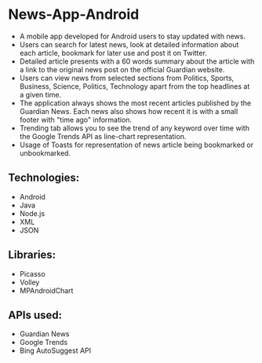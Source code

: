 # News-App-Android
- A mobile app developed for Android users to stay updated with news.
- Users can search for latest news, look at detailed information about each article, bookmark for later use and post it on Twitter.
- Detailed article presents with a 60 words summary about the article with a link to the original news post on the official Guardian website.
- Users can view news from selected sections from Politics, Sports, Business, Science, Politics, Technology apart from the top headlines at a given time.
- The application always shows the most recent articles published by the Guardian News. Each news also shows how recent it is with a small footer with "time ago" information.
- Trending tab allows you to see the trend of any keyword over time with the Google Trends API as line-chart representation.
- Usage of Toasts for representation of news article being bookmarked or unbookmarked.

## Technologies:
- Android
- Java
- Node.js
- XML
- JSON

## Libraries:
- Picasso
- Volley
- MPAndroidChart

## APIs used:
- Guardian News
- Google Trends
- Bing AutoSuggest API

